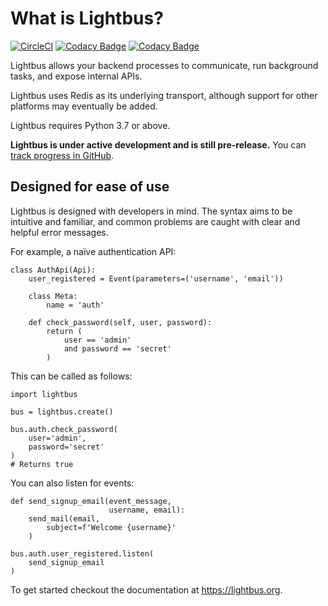 # What is Lightbus?

[![CircleCI](https://circleci.com/gh/adamcharnock/lightbus/tree/master.svg?style=svg)](https://circleci.com/gh/adamcharnock/lightbus/tree/master)
[![Codacy Badge](https://api.codacy.com/project/badge/Grade/801d031fd2714b4f9c643182f1fbbd0b)](https://www.codacy.com/app/adamcharnock/lightbus?utm_source=github.com&amp;utm_medium=referral&amp;utm_content=adamcharnock/lightbus&amp;utm_campaign=Badge_Grade)
[![Codacy Badge](https://api.codacy.com/project/badge/Coverage/801d031fd2714b4f9c643182f1fbbd0b)](https://www.codacy.com/app/adamcharnock/lightbus?utm_source=github.com&utm_medium=referral&utm_content=adamcharnock/lightbus&utm_campaign=Badge_Coverage)

Lightbus allows your backend processes to communicate, run background tasks,
and expose internal APIs.

Lightbus uses Redis as its underlying transport, although support
for other platforms may eventually be added.

Lightbus requires Python 3.7 or above.

**Lightbus is under active development and is still pre-release.**
You can [track progress in GitHub][issue-1].

## Designed for ease of use

Lightbus is designed with developers in mind. The syntax aims to
be intuitive and familiar, and common problems are caught with
clear and helpful error messages.

For example, a naïve authentication API:

```python3
class AuthApi(Api):
    user_registered = Event(parameters=('username', 'email'))

    class Meta:
        name = 'auth'

    def check_password(self, user, password):
        return (
            user == 'admin'
            and password == 'secret'
        )
```

This can be called as follows:

```python3
import lightbus

bus = lightbus.create()

bus.auth.check_password(
    user='admin',
    password='secret'
)
# Returns true
```

You can also listen for events:

```python3
def send_signup_email(event_message,
                      username, email):
    send_mail(email,
        subject=f'Welcome {username}'
    )

bus.auth.user_registered.listen(
    send_signup_email
)
```

To get started checkout the documentation at https://lightbus.org.

[issue-1]: https://github.com/adamcharnock/lightbus/issues/1
